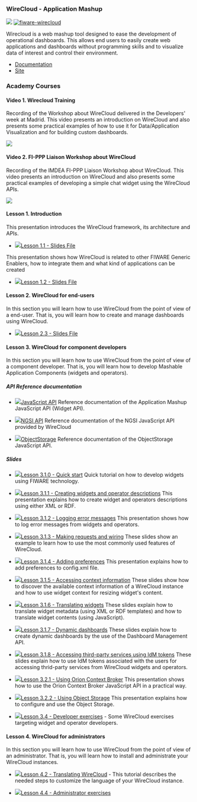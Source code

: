 <h3>WireCloud - Application Mashup</h3>

[![](https://nexus.lab.fiware.org/repository/raw/public/badges/chapters/visualization.svg)](https://www.fiware.org/developers/catalogue/)
[![fiware-wirecloud](https://nexus.lab.fiware.org/repository/raw/public/badges/stackoverflow/wirecloud.svg)](http://stackoverflow.com/questions/tagged/fiware-wirecloud)

Wirecloud is a web mashup tool designed to ease the development of operational
dashboards. This allows end users to easily create web applications and
dashboards without programming skills and to visualize data of interest and
control their environment.

-   [Documentation](https://wirecloud.rtfd.io/)
-   [Site](https://conwet.fi.upm.es/wirecloud)

<h3>Academy Courses</h3>


<h4> Video 1. Wirecloud Training</h4>

Recording of the Workshop about WireCloud delivered in the Developers' week at Madrid. This video presents an introduction on WireCloud and also presents some practical examples of how to use it for Data/Application Visualization and for building custom dashboards.

[![](http://img.youtube.com/vi/35npcYlnJpM/0.jpg)](https://www.youtube.com/watch?v=35npcYlnJpM "Wirecloud Training")


<h4> Video 2. FI-PPP Liaison Workshop about WireCloud</h4>

Recording of the IMDEA FI-PPP Liaison Workshop about WireCloud. This video presents an introduction on WireCloud and also presents some practical examples of developing a simple chat widget using the WireCloud APIs.


[![](http://img.youtube.com/vi/q9smyuI-Yug/0.jpg)](https://www.youtube.com/watch?v=q9smyuI-Yug "IMDEA FI-PPP Liaison")



<h4>Lesson 1. Introduction</h4>
This presentation introduces the WireCloud framework, its architecture and APIs.

* <a href="https://wirecloud.readthedocs.io/en/latest/slides/1.1_Introduction.html"><img src="https://fiware.github.io/academy/img/doc.svg" alt=" " />Lesson 1.1 - Slides File</a>

This presentation shows how WireCloud is related to other FIWARE Generic Enablers, how to integrate them and what kind of applications can be created

* <a href="https://wirecloud.readthedocs.io/en/latest/slides/1.2_Integration%20with%20other%20GEs.html"><img src="https://fiware.github.io/academy/img/doc.svg" alt=" " />Lesson 1.2 - Slides File</a>

<h4>Lesson 2. WireCloud for end-users</h4>

In this section you will learn how to use WireCloud from the point of view of a end-user. That is, you will learn how to create and manage dashboards using WireCloud.

* <a href="https://wirecloud.readthedocs.io/en/latest/slides/2.3_End-user%20exercises.html"><img src="https://fiware.github.io/academy/img/doc.svg" alt=" " />Lesson 2.3 - Slides File</a>


<h4> Lesson 3. WireCloud for component developers</h4>
In this section you will learn how to use WireCloud from the point of view of a component developer. That is, you will learn how to develop Mashable Application Components (widgets and operators).

<h5>API Reference documentation</h5>

* <a href="https://wirecloud.readthedocs.io/en/latest/widgetapi/widgetapi/"><img src="https://fiware.github.io/academy/img/doc.svg" alt=" " />JavaScript API</a>
Reference documentation of the Application Mashup JavaScript API (Widget API).

* <a href="http://conwetlab.github.io/ngsijs/stable/NGSI.html"><img src="https://fiware.github.io/academy/img/doc.svg" alt=" " />NGSI API</a>
Reference documentation of the NGSI JavaScript API provided by WireCloud

* <a href="https://wirecloud.readthedocs.io/en/latest/development/object_storage_api/"><img src="https://fiware.github.io/academy/img/doc.svg" alt=" " />ObjectStorage</a>
Reference documentation of the ObjectStorage JavaScript API.

<h5>Slides</h5>

* <a href="https://wirecloud.readthedocs.io/en/latest/slides/3.1.0_quick_start.html"><img src="https://fiware.github.io/academy/img/doc.svg" alt=" " />Lesson 3.1.0 - Quick start</a>
Quick tutorial on how to develop widgets using FIWARE technology.

* <a href="https://wirecloud.readthedocs.io/en/latest/slides/3.1.1_Creating%20widgets%20and%20operator%20descriptions.html"><img src="https://fiware.github.io/academy/img/doc.svg" alt=" " />Lesson 3.1.1 - Creating widgets and operator descriptions</a>
This presentation explains how to create widget and operators descriptions using either XML or RDF.

* <a href="https://wirecloud.readthedocs.io/en/latest/slides/3.1.2_Logging%20error%20messages.html"><img src="https://fiware.github.io/academy/img/doc.svg" alt=" " />Lesson 3.1.2 - Logging error messages</a>
This presentation shows how to log error messages from widgets and operators.

* <a href="https://wirecloud.readthedocs.io/en/latest/slides/3.1.3_Making%20requests%20and%20wiring.html"><img src="https://fiware.github.io/academy/img/doc.svg" alt=" " />Lesson 3.1.3 - Making requests and wiring</a>
These slides show an example to learn how to use the most commonly used features of WireCloud.

* <a href="https://wirecloud.readthedocs.io/en/latest/slides/3.1.4_Adding%20preferences.html"><img src="https://fiware.github.io/academy/img/doc.svg" alt=" " />Lesson 3.1.4 - Adding preferences</a>
This presentation explains how to add preferences to config.xml file.

* <a href="https://wirecloud.readthedocs.io/en/latest/slides/3.1.5_Accessing%20context%20information.html"><img src="https://fiware.github.io/academy/img/doc.svg" alt=" " />Lesson 3.1.5 - Accessing context information</a>
These slides show how to discover the available context information of a WireCloud instance and how to use widget context for resizing widget's content.

* <a href="https://wirecloud.readthedocs.io/en/latest/slides/3.1.6_Translating%20widgets.html"><img src="https://fiware.github.io/academy/img/doc.svg" alt=" " />Lesson 3.1.6 - Translating widgets</a>
These slides explain how to translate widget metadata (using XML or RDF templates) and how to translate widget contents (using JavaScript).

* <a href="https://wirecloud.readthedocs.io/en/latest/slides/3.1.7_Dynamic_dashboards.html"><img src="https://fiware.github.io/academy/img/doc.svg" alt=" " />Lesson 3.1.7 -  Dynamic dashboards</a>
These slides explain how to create dynamic dashboards by the use of the Dashboard Management API.

* <a href="https://wirecloud.readthedocs.io/en/latest/slides/3.1.8_Accessing_third-party_servicies_using_IdM_tokens.html"><img src="https://fiware.github.io/academy/img/doc.svg" alt=" " />Lesson 3.1.8 - Accessing third-party services using IdM tokens</a>
These slides explain how to use IdM tokens associated with the users for accessing thrid-party services from WireCloud widgets and operators.

* <a href="https://wirecloud.readthedocs.io/en/latest/slides/3.2.1_Using%20Orion%20Context%20Broker.html"><img src="https://fiware.github.io/academy/img/doc.svg" alt=" " />Lesson 3.2.1 - Using Orion Context Broker</a>
This presentation shows how to use the Orion Context Broker JavaScript API in a practical way.

* <a href="https://wirecloud.readthedocs.io/en/latest/slides/3.2.2_Using%20Object%20Storage.html"><img src="https://fiware.github.io/academy/img/doc.svg" alt=" " />Lesson 3.2.2 - Using Object Storage</a>
This presentation explains how to configure and use the Object Storage.

* <a href="https://wirecloud.readthedocs.io/en/latest/slides/3.4_Developer%20exercises.html"><img src="https://fiware.github.io/academy/img/doc.svg" alt=" " />Lesson 3.4 - Developer exercises</a> - Some WireCloud exercises targeting widget and operator developers.


<h4>Lesson 4. WireCloud for administrators</h4>
In this section you will learn how to use WireCloud from the point of view of an administrator. That is, you will learn how to install and administrate your WireCloud instances.

* <a href="https://wirecloud.readthedocs.io/en/latest/slides/4.2_Internationalisation.html"><img src="https://fiware.github.io/academy/img/doc.svg" alt=" " />Lesson 4.2 - Translating WireCloud</a> - This tutorial describes the needed steps to customize the language of your WireCloud instance.

* <a href="https://wirecloud.readthedocs.io/en/latest/slides/4.4_Administrator%20exercises.html"><img src="https://fiware.github.io/academy/img/doc.svg" alt=" " />Lesson 4.4 - Administrator exercises</a>








